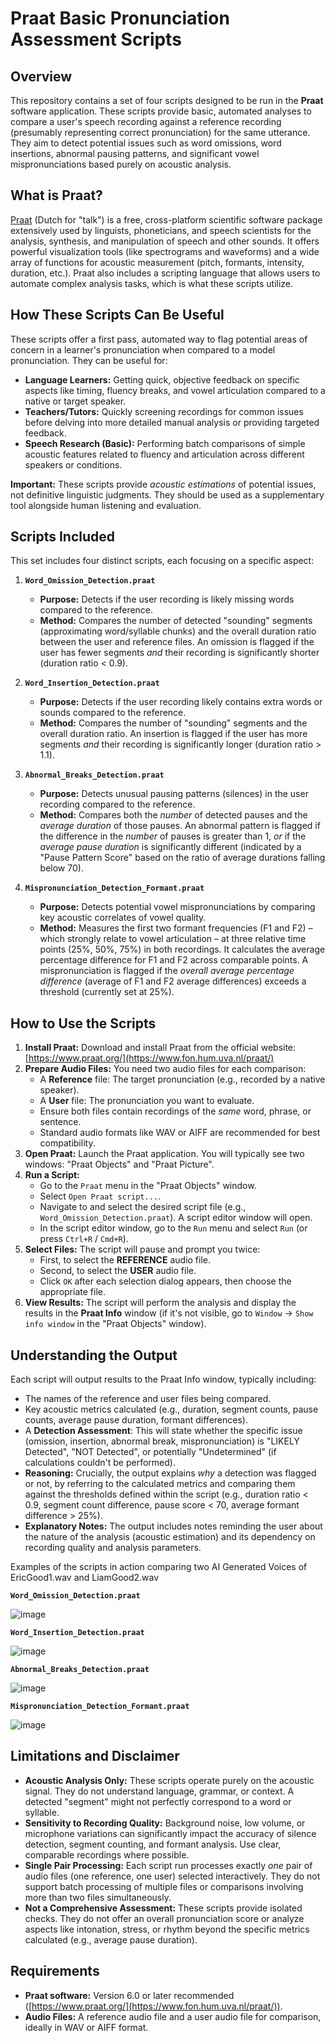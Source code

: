# Praat Basic Pronunciation Assessment Scripts

## Overview

This repository contains a set of four scripts designed to be run in the **Praat** software application. These scripts provide basic, automated analyses to compare a user's speech recording against a reference recording (presumably representing correct pronunciation) for the same utterance. They aim to detect potential issues such as word omissions, word insertions, abnormal pausing patterns, and significant vowel mispronunciations based purely on acoustic analysis.

## What is Praat?

[Praat](https://www.fon.hum.uva.nl/praat/) (Dutch for "talk") is a free, cross-platform scientific software package extensively used by linguists, phoneticians, and speech scientists for the analysis, synthesis, and manipulation of speech and other sounds. It offers powerful visualization tools (like spectrograms and waveforms) and a wide array of functions for acoustic measurement (pitch, formants, intensity, duration, etc.). Praat also includes a scripting language that allows users to automate complex analysis tasks, which is what these scripts utilize.

## How These Scripts Can Be Useful

These scripts offer a first pass, automated way to flag potential areas of concern in a learner's pronunciation when compared to a model pronunciation. They can be useful for:

*   **Language Learners:** Getting quick, objective feedback on specific aspects like timing, fluency breaks, and vowel articulation compared to a native or target speaker.
*   **Teachers/Tutors:** Quickly screening recordings for common issues before delving into more detailed manual analysis or providing targeted feedback.
*   **Speech Research (Basic):** Performing batch comparisons of simple acoustic features related to fluency and articulation across different speakers or conditions.

**Important:** These scripts provide *acoustic estimations* of potential issues, not definitive linguistic judgments. They should be used as a supplementary tool alongside human listening and evaluation.

## Scripts Included

This set includes four distinct scripts, each focusing on a specific aspect:

1.  **`Word_Omission_Detection.praat`**
    *   **Purpose:** Detects if the user recording is likely missing words compared to the reference.
    *   **Method:** Compares the number of detected "sounding" segments (approximating word/syllable chunks) and the overall duration ratio between the user and reference files. An omission is flagged if the user has fewer segments *and* their recording is significantly shorter (duration ratio < 0.9).

2.  **`Word_Insertion_Detection.praat`**
    *   **Purpose:** Detects if the user recording likely contains extra words or sounds compared to the reference.
    *   **Method:** Compares the number of "sounding" segments and the overall duration ratio. An insertion is flagged if the user has more segments *and* their recording is significantly longer (duration ratio > 1.1).

3.  **`Abnormal_Breaks_Detection.praat`**
    *   **Purpose:** Detects unusual pausing patterns (silences) in the user recording compared to the reference.
    *   **Method:** Compares both the *number* of detected pauses and the *average duration* of those pauses. An abnormal pattern is flagged if the difference in the *number* of pauses is greater than 1, *or* if the *average pause duration* is significantly different (indicated by a "Pause Pattern Score" based on the ratio of average durations falling below 70).

4.  **`Mispronunciation_Detection_Formant.praat`**
    *   **Purpose:** Detects potential vowel mispronunciations by comparing key acoustic correlates of vowel quality.
    *   **Method:** Measures the first two formant frequencies (F1 and F2) – which strongly relate to vowel articulation – at three relative time points (25%, 50%, 75%) in both recordings. It calculates the average percentage difference for F1 and F2 across comparable points. A mispronunciation is flagged if the *overall average percentage difference* (average of F1 and F2 average differences) exceeds a threshold (currently set at 25%).

## How to Use the Scripts

1.  **Install Praat:** Download and install Praat from the official website: [https://www.praat.org/](https://www.fon.hum.uva.nl/praat/)
2.  **Prepare Audio Files:** You need two audio files for each comparison:
    *   A **Reference** file: The target pronunciation (e.g., recorded by a native speaker).
    *   A **User** file: The pronunciation you want to evaluate.
    *   Ensure both files contain recordings of the *same* word, phrase, or sentence.
    *   Standard audio formats like WAV or AIFF are recommended for best compatibility.
3.  **Open Praat:** Launch the Praat application. You will typically see two windows: "Praat Objects" and "Praat Picture".
4.  **Run a Script:**
    *   Go to the `Praat` menu in the "Praat Objects" window.
    *   Select `Open Praat script...`.
    *   Navigate to and select the desired script file (e.g., `Word_Omission_Detection.praat`). A script editor window will open.
    *   In the script editor window, go to the `Run` menu and select `Run` (or press `Ctrl+R` / `Cmd+R`).
5.  **Select Files:** The script will pause and prompt you twice:
    *   First, to select the **REFERENCE** audio file.
    *   Second, to select the **USER** audio file.
    *   Click `OK` after each selection dialog appears, then choose the appropriate file.
6.  **View Results:** The script will perform the analysis and display the results in the **Praat Info** window (if it's not visible, go to `Window` -> `Show info window` in the "Praat Objects" window).

## Understanding the Output

Each script will output results to the Praat Info window, typically including:

*   The names of the reference and user files being compared.
*   Key acoustic metrics calculated (e.g., duration, segment counts, pause counts, average pause duration, formant differences).
*   A **Detection Assessment**: This will state whether the specific issue (omission, insertion, abnormal break, mispronunciation) is "LIKELY Detected", "NOT Detected", or potentially "Undetermined" (if calculations couldn't be performed).
*   **Reasoning:** Crucially, the output explains *why* a detection was flagged or not, by referring to the calculated metrics and comparing them against the thresholds defined within the script (e.g., duration ratio < 0.9, segment count difference, pause score < 70, average formant difference > 25%).
*   **Explanatory Notes:** The output includes notes reminding the user about the nature of the analysis (acoustic estimation) and its dependency on recording quality and analysis parameters.

Examples of the scripts in action comparing two AI Generated Voices of EricGood1.wav and LiamGood2.wav

**`Word_Omission_Detection.praat`**

![image](https://github.com/user-attachments/assets/c65d40b4-b17c-4ade-8eda-b8832b508c5f)

**`Word_Insertion_Detection.praat`**

![image](https://github.com/user-attachments/assets/16aca52b-e26a-4d87-865c-9b01880ec325)

**`Abnormal_Breaks_Detection.praat`**

![image](https://github.com/user-attachments/assets/5c376859-d731-4ba4-9a86-0d37f2e128fe)

**`Mispronunciation_Detection_Formant.praat`**

![image](https://github.com/user-attachments/assets/d231b4c5-0848-488e-9d93-b5513050ef73)


## Limitations and Disclaimer

*   **Acoustic Analysis Only:** These scripts operate purely on the acoustic signal. They do not understand language, grammar, or context. A detected "segment" might not perfectly correspond to a word or syllable.
*   **Sensitivity to Recording Quality:** Background noise, low volume, or microphone variations can significantly impact the accuracy of silence detection, segment counting, and formant analysis. Use clear, comparable recordings where possible.
*   **Single Pair Processing:** Each script run processes exactly *one* pair of audio files (one reference, one user) selected interactively. They do not support batch processing of multiple files or comparisons involving more than two files simultaneously.
*   **Not a Comprehensive Assessment:** These scripts provide isolated checks. They do not offer an overall pronunciation score or analyze aspects like intonation, stress, or rhythm beyond the specific metrics calculated (e.g., average pause duration).


## Requirements

*   **Praat software:** Version 6.0 or later recommended ([https://www.praat.org/](https://www.fon.hum.uva.nl/praat/)).
*   **Audio Files:** A reference audio file and a user audio file for comparison, ideally in WAV or AIFF format.
